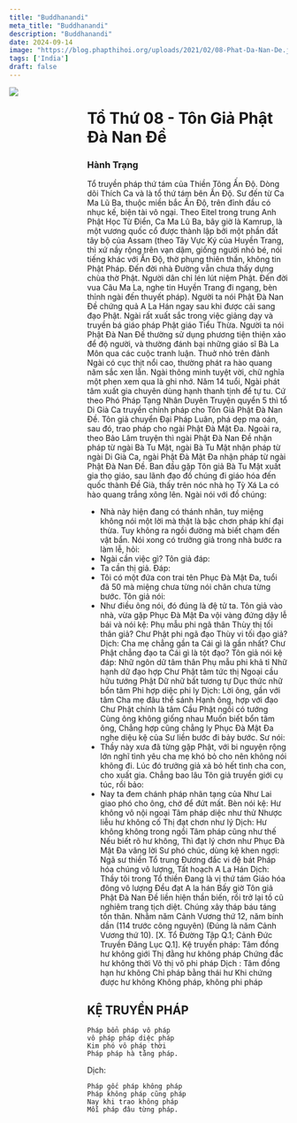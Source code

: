 ```yaml
---
title: "Buddhanandi"
meta_title: "Buddhanandi"
description: "Buddhanandi"
date: 2024-09-14
image: "https://blog.phapthihoi.org/uploads/2021/02/08-Phat-Da-Nan-De.jpg"
tags: ['India']
draft: false
---
```


<div style="display: flex; justify-content: space-between;">

  <div style="flex: 1; padding-right: 10px;">
    <img decoding="async" src="https://blog.phapthihoi.org/uploads/2021/02/08-Phat-Da-Nan-De.jpg">
  </div>

  <div style="flex: 3; padding-left: 10px;">
    <h1>Tổ Thứ 08 - Tôn Giả Phật Đà Nan Đề</h1>
    <h3>Hành Trạng</h3>

Tổ truyền pháp thứ tám của Thiền Tông Ấn Độ.
Dòng dõi Thích Ca và là tổ thứ tám bên Ấn Độ. Sư đến từ Ca Ma Lũ Ba, thuộc miền bắc Ấn Độ, trên đỉnh đầu có nhục kế, biện tài vô ngại. Theo Eitel trong trung Anh Phật Học Từ Điển, Ca Ma Lũ Ba, bây giờ là Kamrup, là một vương quốc cổ được thành lập bởi một phần đất tây bộ của Assam (theo Tây Vực Ký của Huyền Trang, thì xứ nầy rộng trên vạn dậm, giống người nhỏ bé, nói tiếng khác với Ấn Độ, thờ phụng thiên thần, không tin Phật Pháp. Đến đời nhà Đường vẫn chưa thấy dựng chùa thờ Phật. Người dân chỉ lén lút niệm Phật. Đến đời vua Câu Ma La, nghe tin Huyền Trang đi ngang, bèn thỉnh ngài đến thuyết pháp). Người ta nói Phật Đà Nan Đề chứng quả A La Hán ngay sau khi được cải sang đạo Phật. Ngài rất xuất sắc trong việc giảng dạy và truyền bá giáo pháp Phật giáo Tiểu Thừa. Người ta nói Phật Đà Nan Đề thường sử dụng phương tiện thiện xảo để độ người, và thường đánh bại những giáo sĩ Bà La Môn qua các cuộc tranh luận.
Thuở nhỏ trên đảnh Ngài có cục thịt nổi cao, thường phát ra hào quang năm sắc xen lẫn. Ngài thông minh tuyệt vời, chữ nghĩa một phen xem qua là ghi nhớ. Năm 14 tuổi, Ngài phát tâm xuất gia chuyên dùng hạnh thanh tịnh để tự tu.
Cứ theo Phó Pháp Tạng Nhân Duyên Truyện quyển 5 thì tổ Di Già Ca truyền chính pháp cho Tôn Giả Phật Đà Nan Đề. Tôn giả chuyển Đại Pháp Luân, phá dẹp ma oán, sau đó, trao pháp cho ngài Phật Đà Mật Đa.
Ngoài ra, theo Bảo Lâm truyện thì ngài Phật Đà Nan Đề nhận pháp từ ngài Bà Tu Mật, ngài Bà Tu Mật nhận pháp từ ngài Di Già Ca, ngài Phật Đà Mật Đa nhận pháp từ ngài Phật Đà Nan Đề.
Ban đầu gặp Tôn giả Bà Tu Mật xuất gia thọ giáo, sau lãnh đạo đồ chúng đi giáo hóa đến quốc thành Đề Già, thấy trên nóc nhà họ Tỳ Xá La có hào quang trắng xông lên. Ngài nói với đồ chúng:
- Nhà này hiện đang có thánh nhân, tuy miệng không nói một lời mà thật là bậc chơn pháp khí đại thừa. Tuy không ra ngồi đường mà biết chạm đến vật bẩn.
  Nói xong có trưởng giả trong nhà bước ra làm lễ, hỏi:
- Ngài cần việc gì?
  Tôn giả đáp:
- Ta cần thị giả.
  Đáp:
- Tôi có một đứa con trai tên Phục Đà Mật Đa, tuổi đã 50 mà miệng chưa từng nói chân chưa từng bước.
  Tôn giả nói:
- Như điều ông nói, đó đúng là đệ tử ta.
  Tôn giả vào nhà, vừa gặp Phục Đà Mật Đa vội vàng đứng dậy lễ bái và nói kệ:
  Phụ mẫu phi ngã thân
  Thùy thị tối thân giả?
  Chư Phật phi ngã đạo
  Thùy vi tối đạo giả?
  Dịch:
  Cha mẹ chẳng gần ta
  Cái gì là gần nhất?
  Chư Phật chẳng đạo ta
  Cái gì là tột đạo?
  Tôn giả nói kệ đáp:
  Nhữ ngôn dữ tâm thân
  Phụ mẫu phi khả tỉ
  Nhữ hạnh dữ đạo hợp
  Chư Phật tâm tức thị
  Ngoại cầu hữu tướng Phật
  Dữ nhữ bất tương tự
  Dục thức nhữ bổn tâm
  Phi hợp diệc phi ly
  Dịch:
  Lời ông, gần với tâm
  Cha mẹ đâu thể sánh
  Hạnh ông, hợp với đạo
  Chư Phật chính là tâm
  Cầu Phật ngồi có tướng
  Cùng ông không giống nhau
  Muốn biết bổn tâm ông,
  Chẳng hợp cũng chẳng ly
  Phục Đà Mật Đa nghe diệu kệ của Sư liền bước đi bảy bước. Sư nói:
- Thầy này xưa đã từng gặp Phật, với bi nguyện rộng lớn nghĩ tình yêu cha mẹ khó bỏ cho nên không nói không đi.
  Lúc đó trưởng giả xả bỏ hết tình cha con, cho xuất gia. Chẳng bao lâu Tôn giả truyền giới cụ túc, rồi bảo:
- Nay ta đem chánh pháp nhãn tạng của Như Lai giao phó cho ông, chớ để đứt mất.
  Bèn nói kệ:
  Hư không vô nội ngoại
  Tâm pháp diệc như thử
  Nhược liễu hư không cố
  Thị đạt chơn như lý
  Dịch:
  Hư không không trong ngồi
  Tâm pháp cũng như thế
  Nếu biết rõ hư không,
  Thì đạt lý chơn như
  Phục Đà Mật Đa vâng lời Sư phó chúc, dùng kệ khen ngợi:
  Ngã sư thiền Tổ trung
  Đương đắc vi đệ bát
  Pháp hóa chúng vô lượng,
  Tất hoạch A La Hán
  Dịch:
  Thầy tôi trong Tổ thiền
  Đang là vị thứ tám
  Giáo hóa đông vô lượng
  Đều đạt A la hán
  Bấy giờ Tôn giả Phật Đà Nan Đề liền hiện thần biến, rồi trở lại tồ cũ nghiêm trang tịch diệt. Chúng xây tháp báu táng tồn thân.
  Nhằm năm Cảnh Vương thứ 12, năm bính dần (114 trước công nguyên) (Đúng là năm Cảnh Vương thứ 10).
  [X. Tổ Đường Tập Q.1; Cảnh Đức Truyền Đăng Lục Q.1].
  Kệ truyền pháp:
  Tâm đồng hư không giới
  Thị đằng hư không pháp
  Chứng đắc hư không thời
  Vô thị vô phi pháp
  Dịch :
  Tâm đồng hạn hư không
  Chỉ pháp bằng thái hư
  Khi chứng được hư không
  Không pháp, không phi pháp

<h2>KỆ TRUYỀN PHÁP</h2>

    Pháp bổn pháp vô pháp
    vô pháp pháp diệc pháp
    Kim phó vô pháp thời
    Pháp pháp hà tằng pháp.

Dịch:

    Pháp gốc pháp không pháp
    Pháp không pháp cũng pháp
    Nay khi trao không pháp
    Mỗi pháp đâu từng pháp.
  </div>

</div>
